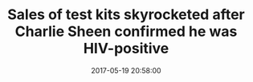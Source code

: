 ---
_external_link: https://www.businessinsider.in/entertainment/sales-of-test-kits-skyrocketed-after-charlie-sheen-confirmed-he-was-hiv-positive/articleshow/58754213.cms
archived_url: https://web.archive.org/web/20210616201530/https://www.businessinsider.in/entertainment/sales-of-test-kits-skyrocketed-after-charlie-sheen-confirmed-he-was-hiv-positive/articleshow/58754213.cms
article: 'Advertisement They''re calling it the "Sheen Effect."The week actor Charlie
  Sheen went on NBC''s "Today" show Tuesday to confirm rumors that he was HIV-positive
  , sales of at-home test kits for the virus rose 95%.That''s according to a new study
  from researchers at the University of Southern California and San Diego State University,
  which also found that the kits continued to sell at higher rates than expected for
  a month after the announcement.While they can''t say for sure that Sheen''s disclosure
  caused the rise in sales of the test kits, the bump they observed was record-setting.
  "In total, there were 8,225 more sales than expected around Sheen''s disclosure,
  surpassing World AIDS Day by a factor of about 7," the researchers write in their
  paper. Advertisement In November 2015, Sheen appeared on NBC''s "Today" show to
  disclose his positive status. "I''m here to admit that I am HIV-positive," he said.
  Advertisement Sheen''s physician, UCLA assistant professor of clinical medicine
  Robert Huizenga, also appeared on the show at the time, generating some confusion
  when he said that Sheen''s HIV was "undetectable" in his blood - a proclamation
  that led some to believe the actor had been "cured." In reality, Sheen''s HIV had
  simply been reduced to an undetectable level thanks to treatment with a powerful
  three-drug cocktail known as antiretroviral therapy (ART).As far as current reports
  are concerned, Sheen does not have AIDS, a condition that can develop when the HIV
  virus has dramatically suppressed the immune system to the point where someone is
  highly susceptible to infections and rare types of cancer. Sheen maintained at the
  time that he told all of his partners of his HIV status, adding that many threatened
  to blackmail him for a sum totaling "into the millions." The actor said in 2015
  he learned he had HIV in 2011 after suffering from extreme migraines and "sweating
  the bed." Thinking he might have a brain tumor, he was hospitalized. But after numerous
  tests, doctors confirmed he had HIV. One of the reasons HIV can go long periods
  before being diagnosed is that its earliest symptoms can mirror those of the flu
  - many people experience a fever, muscle aches, sore throat, and swollen glands.
  Advertisement The only way to know for sure whether you have HIV is to get tested
  While there are plenty of places to get tested for free, fear, stigma, and other
  socioeconomic barriers can prevent many from doing so. Today, one in eight of the
  1.2 million Americans living with human immunodeficiency virus (HIV) does not know
  they are positive. For their study, the researchers analyzed two years of sales
  data for HIV test kit OraQuick, the only fast-acting at-home kit available in the
  US. They then compared those sales data against data from the same time period in
  years before and after. Advertisement What they found was astounding: Not only had
  sales increased 95% the week of Sheen''s disclosure, they also stayed relatively
  high for the four following weeks.It''s well-known that celebrities influence our
  behavior. Yet when it comes to health, it''s often not for the better . From splurging
  $200 on a breakfast smoothie infused with something called "moon dust" (looking
  at you, Gwyneth Paltrow) to subsisting on 14 jars of baby food in an attempt to
  lose weight (sorry, Reese Witherspoon), celebrities'' decisions about health can
  frequently be misguided at best. So it''s promising to see public figures potentially
  affecting health in a positive direction, the researchers write. Advertisement NOW
  WATCH: Charlie Sheen: ''I''m here to admit that I am HIV-positive'' Please enable
  Javascript to watch this video "Our new findings reinforce how celebrity can impact
  health decision-making," they write, "and make an even stronger case that Sheen''s
  disclosure promoted HIV prevention, thanks to the availability of rapid in-home
  HIV testing."'
date: '2017-05-19 20:58:00'
description: NBCCharlie Sheen on the "Today" show.They're calling it the "Sheen Effect."The
  week actor Charlie Sheen went on NBC's "Today" show Tuesday to confirm rumors
headline: Sales of test kits skyrocketed after Charlie Sheen confirmed he was HIV-positive
image:
  focal_point: Smart
original_link: https://www.businessinsider.in/entertainment/sales-of-test-kits-skyrocketed-after-charlie-sheen-confirmed-he-was-hiv-positive/articleshow/58754213.cms
original_url: https://www.businessinsider.in/entertainment/sales-of-test-kits-skyrocketed-after-charlie-sheen-confirmed-he-was-hiv-positive/articleshow/58754213.cms
outline_html: '<figure><img alt="charlie sheen" data-mce-caption="Charlie Sheen on
  the &quotToday" data-mce-source="NBC" src="https://static-ssl.businessinsider.com/image/564b1a8211231441008b5a98-1280-960/fullsizerender.jpg"></img><figcaption>charlie
  sheen</figcaption></figure>

  <p>They''re calling it the &quot;Sheen Effect.&quot;The week actor Charlie Sheen
  went on NBC''s &quot;Today&quot; show Tuesday to confirm rumors that <a href="http://www.businessinsider.com/charlie-sheen-confirms-hes-hiv-positive-on-today-show-2015-11">he
  was HIV-positive</a>, sales of at-home test kits for the virus rose 95%.</p>

  <ul><li><figure><a href="https://www.businessinsider.in/videos/business/how-rotting-vegetables-make-electricity/videoshow/83536543.cms"><img
  alt="How rotting vegetables make electricity" data-original="https://www.businessinsider.in/thumb/msid-83536543,width-480,height-360,imgsize-107685/how-rotting-vegetables-make-electricity.jpg"
  src="https://www.businessinsider.in/thumb/msid-60085318,width-480,height-360/default-thumb.jpg"></img></a><figcaption><a
  href="https://www.businessinsider.in/videos/business/how-rotting-vegetables-make-electricity/videoshow/83536543.cms">How
  rotting vegetables make electricity</a></figcaption></figure></li></ul>

  <p>That''s according to <a href="https://link.springer.com/article/10.1007%2Fs11121-017-0792-2">a
  new study</a> from researchers at the University of Southern California and San
  Diego State University, which also found that the kits continued to sell at higher
  rates than expected for a month after the announcement.While they can''t say for
  sure that Sheen''s disclosure <em>caused</em> the rise in sales of the test kits,
  the bump they observed was record-setting.</p>

  <p>&quot;In total, there were 8,225 more sales than expected around Sheen''s disclosure,
  surpassing World AIDS Day by a factor of about 7,&quot; the researchers <a href="https://link.springer.com/article/10.1007%2Fs11121-017-0792-2">write
  in their paper</a>.</p>

  <p>In November 2015, Sheen appeared on NBC''s &quot;Today&quot; show to disclose
  his positive status.</p>

  <p>&quot;I''m here to admit that I am HIV-positive,&quot; he said.</p>

  <p>Sheen''s physician, UCLA assistant professor of clinical medicine Robert Huizenga,
  also appeared on the show at the time, generating some confusion when he said that
  Sheen''s HIV was &quot;undetectable&quot; in his blood - a proclamation that led
  some to believe the actor had been &quot;cured.&quot; In reality, Sheen''s HIV had
  simply been <a href="http://www.businessinsider.com/charlie-sheen-has-hiv-not-aids-2015-11">reduced
  to an undetectable level</a> thanks to treatment with a powerful three-drug cocktail
  known as antiretroviral therapy (ART).As far as current reports are concerned, Sheen
  does not have AIDS, a condition that can develop when the HIV virus has dramatically
  suppressed the immune system to the point where someone is highly susceptible to
  infections and rare types of cancer.</p>

  <p>Sheen maintained at the time that he told all of his partners of his HIV status,
  adding that many threatened to blackmail him for a sum totaling &quot;into the millions.&quot;</p>

  <p>The actor said in 2015 he learned he had HIV in 2011 after suffering from extreme
  migraines and &quot;sweating the bed.&quot; Thinking he might have a brain tumor,
  he was hospitalized. But after numerous tests, doctors confirmed he had HIV. One
  of the reasons HIV can go long periods before being diagnosed is that its <a href="https://www.aids.gov/hiv-aids-basics/hiv-aids-101/signs-and-symptoms/">earliest
  symptoms</a> can mirror those of the flu - many people experience a fever, muscle
  aches, sore throat, and swollen glands.</p>

  <p>The only way to know for sure whether you have HIV is to <a href="https://locator.aids.gov/">get
  tested</a>.</p>

  <p>While there are plenty of <a href="https://locator.aids.gov/">places to get tested
  for free</a>, fear, stigma, and other socioeconomic barriers can prevent many from
  doing so. Today, one in eight of the 1.2 million Americans living with human immunodeficiency
  virus (HIV) <a href="https://www.cdc.gov/hiv/statistics/overview/ataglance.html">does
  not know</a> they are positive.</p>

  <p>For their study, the researchers analyzed two years of sales data for HIV test
  kit <a href="http://www.oraquick.com/">OraQuick</a>, the only fast-acting at-home
  kit available in the US. They then compared those sales data against data from the
  same time period in years before and after.</p>

  <p>What they found was astounding: Not only had sales increased 95% the week of
  Sheen''s disclosure, they also stayed relatively high for the four following weeks.It''s
  well-known that celebrities influence our behavior. Yet when it comes to health,
  it''s <a href="http://www.businessinsider.com/what-gwyneth-paltrow-eats-every-day-2016-3">often
  not for the better</a>. From splurging $200 on a <a href="http://www.businessinsider.com/what-gwyneth-paltrow-eats-every-day-2016-3">breakfast
  smoothie infused with something called &quot;moon dust&quot;</a> (looking at you,
  Gwyneth Paltrow) to subsisting on <a href="http://www.businessinsider.com/crazy-celebrity-diets-and-some-that-are-ok/#reese-witherspoon-did-the-baby-food-diet-2">14
  jars of baby food</a> in an attempt to lose weight (sorry, Reese Witherspoon), celebrities''
  decisions about health can frequently be misguided at best.</p>

  <p>So it''s promising to see public figures potentially affecting health in a positive
  direction, the researchers write.</p>

  <p>&quot;Our new findings reinforce how celebrity can impact health decision-making,&quot;
  they write, &quot;and make an even stronger case that Sheen''s disclosure promoted
  HIV prevention, thanks to the availability of rapid in-home HIV testing.&quot;</p>'
outline_img: https://www.google.com/s2/favicons?domain=businessinsider.in
publication: Business Insider
summary: '"In total, there were 8,225 more sales than expected around Sheen''s disclosure,
  surpassing World AIDS Day by a factor of about 7," the researchers write in their
  paper. AdvertisementIn November 2015, Sheen appeared on NBC''s "Today" show to disclose
  his positive status. Today, one in eight of the 1.2 million...'
title: Sales of test kits skyrocketed after Charlie Sheen confirmed he was HIV-positive

---